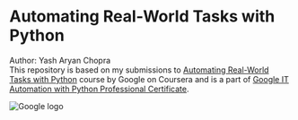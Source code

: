 # Automating Real-World Tasks with Python
Author: Yash Aryan Chopra<br>
This repository is based on my submissions to <a href='https://www.coursera.org/learn/automating-real-world-tasks-python/home/welcome'>Automating Real-World Tasks with Python</a> 
course by Google on Coursera and is a part of <a href='https://www.coursera.org/professional-certificates/google-it-automation'>Google IT Automation with Python Professional Certificate</a>.<br>
  <p><img src='https://d3njjcbhbojbot.cloudfront.net/api/utilities/v1/imageproxy/http://coursera-university-assets.s3.amazonaws.com/b6/a7ddd772194a22b3e8e8cb27d29702/500x500_Google.png?auto=format%2Ccompress&dpr=1&w=56px&h=56px&auto=format%2Ccompress&dpr=1&w=&h=' alt='Google logo'>


